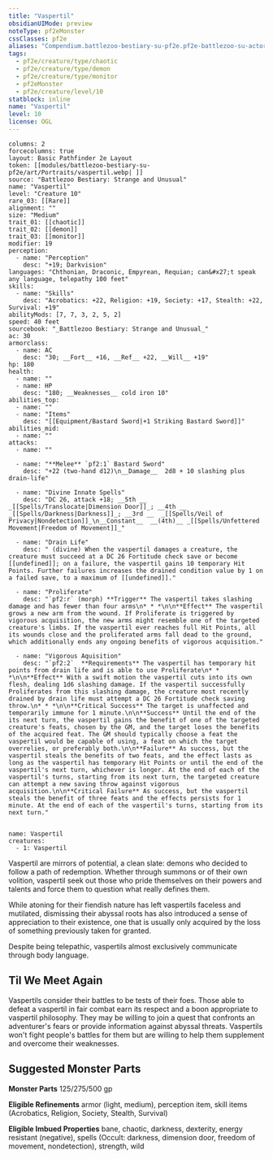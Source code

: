 ```yaml
---
title: "Vaspertil"
obsidianUIMode: preview
noteType: pf2eMonster
cssClasses: pf2e
aliases: "Compendium.battlezoo-bestiary-su-pf2e.pf2e-battlezoo-su-actors.Actor.JXSej08JbAP6IAxN" 
tags:
  - pf2e/creature/type/chaotic
  - pf2e/creature/type/demon
  - pf2e/creature/type/monitor
  - pf2eMonster
  - pf2e/creature/level/10
statblock: inline
name: "Vaspertil"
level: 10
license: OGL
---
```


```statblock
columns: 2
forcecolumns: true
layout: Basic Pathfinder 2e Layout
token: [[modules/battlezoo-bestiary-su-pf2e/art/Portraits/vaspertil.webp| ]]
source: "Battlezoo Bestiary: Strange and Unusual"
name: "Vaspertil"
level: "Creature 10"
rare_03: [[Rare]]
alignment: ""
size: "Medium"
trait_01: [[chaotic]]
trait_02: [[demon]]
trait_03: [[monitor]]
modifier: 19
perception:
  - name: "Perception"
    desc: "+19; Darkvision"
languages: "Chthonian, Draconic, Empyrean, Requian; can&#x27;t speak any language, telepathy 100 feet"
skills:
  - name: "Skills"
    desc: "Acrobatics: +22, Religion: +19, Society: +17, Stealth: +22, Survival: +19"
abilityMods: [7, 7, 3, 2, 5, 2]
speed: 40 feet
sourcebook: "_Battlezoo Bestiary: Strange and Unusual_"
ac: 30
armorclass:
  - name: AC
    desc: "30; __Fort__ +16, __Ref__ +22, __Will__ +19"
hp: 180
health:
  - name: ""
  - name: HP
    desc: "180; __Weaknesses__ cold iron 10"
abilities_top:
  - name: ""
  - name: "Items"
    desc: "[[Equipment/Bastard Sword|+1 Striking Bastard Sword]]"
abilities_mid:
  - name: ""
attacks:
  - name: ""

  - name: "**Melee** `pf2:1` Bastard Sword"
    desc: "+22 (two-hand d12)\n__Damage__  2d8 + 10 slashing plus drain-life"

  - name: "Divine Innate Spells"
    desc: "DC 26, attack +18; __5th __  _[[Spells/Translocate|Dimension Door]]_; __4th __  _[[Spells/Darkness|Darkness]]_; __3rd __  _[[Spells/Veil of Privacy|Nondetection]]_\n__Constant__  __(4th)__ _[[Spells/Unfettered Movement|Freedom of Movement]]_"

  - name: "Drain Life"
    desc: " (divine) When the vaspertil damages a creature, the creature must succeed at a DC 26 Fortitude check save or become [[undefined]]; on a failure, the vaspertil gains 10 temporary Hit Points. Further failures increases the drained condition value by 1 on a failed save, to a maximum of [[undefined]]."

  - name: "Proliferate"
    desc: "`pf2:r` (morph) **Trigger** The vaspertil takes slashing damage and has fewer than four arms\n* * *\n\n**Effect** The vaspertil grows a new arm from the wound. If Proliferate is triggered by vigorous acquisition, the new arms might resemble one of the targeted creature's limbs. If the vaspertil ever reaches full Hit Points, all its wounds close and the proliferated arms fall dead to the ground, which additionally ends any ongoing benefits of vigorous acquisition."

  - name: "Vigorous Aquisition"
    desc: "`pf2:2`  **Requirements** The vaspertil has temporary hit points from drain life and is able to use Proliferate\n* * *\n\n**Effect** With a swift motion the vaspertil cuts into its own flesh, dealing 1d6 slashing damage. If the vaspertil successfully Proliferates from this slashing damage, the creature most recently drained by drain life must attempt a DC 26 Fortitude check saving throw.\n* * *\n\n**Critical Success** The target is unaffected and temporarily immune for 1 minute.\n\n**Success** Until the end of the its next turn, the vaspertil gains the benefit of one of the targeted creature's feats, chosen by the GM, and the target loses the benefits of the acquired feat. The GM should typically choose a feat the vaspertil would be capable of using, a feat on which the target overrelies, or preferably both.\n\n**Failure** As success, but the vaspertil steals the benefits of two feats, and the effect lasts as long as the vaspertil has temporary Hit Points or until the end of the vaspertil's next turn, whichever is longer. At the end of each of the vaspertil's turns, starting from its next turn, the targeted creature can attempt a new saving throw against vigorous acquisition.\n\n**Critical Failure** As success, but the vaspertil steals the benefit of three feats and the effects persists for 1 minute. At the end of each of the vaspertil's turns, starting from its next turn."
 
```

```encounter-table
name: Vaspertil
creatures:
  - 1: Vaspertil
```



Vaspertil are mirrors of potential, a clean slate: demons who decided to follow a path of redemption. Whether through summons or of their own volition, vaspertil seek out those who pride themselves on their powers and talents and force them to question what really defines them.

While atoning for their fiendish nature has left vaspertils faceless and mutilated, dismissing their abyssal roots has also introduced a sense of appreciation to their existence, one that is usually only acquired by the loss of something previously taken for granted.

Despite being telepathic, vaspertils almost exclusively communicate through body language.

## Til We Meet Again

Vaspertils consider their battles to be tests of their foes. Those able to defeat a vaspertil in fair combat earn its respect and a boon appropriate to vaspertil philosophy. They may be willing to join a quest that confronts an adventurer's fears or provide information against abyssal threats. Vaspertils won't fight people's battles for them but are willing to help them supplement and overcome their weaknesses.

## Suggested Monster Parts

**Monster Parts** 125/275/500 gp

**Eligible Refinements** armor (light, medium), perception item, skill items (Acrobatics, Religion, Society, Stealth, Survival)

**Eligible Imbued Properties** bane, chaotic, darkness, dexterity, energy resistant (negative), spells (Occult: darkness, dimension door, freedom of movement, nondetection), strength, wild
